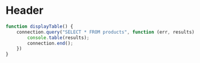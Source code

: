 <!-- TITLE: Sample Code -->
<!-- SUBTITLE: displayTable -->

# Header


```javascript
function displayTable() {
    connection.query("SELECT * FROM products", function (err, results) {
        console.table(results);
        connection.end();
    })
}
```
